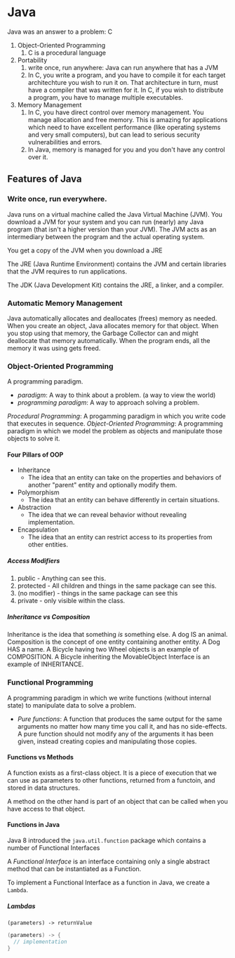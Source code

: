 # Java

Java was an answer to a problem: C

1. Object-Oriented Programming
   1. C is a procedural language
2. Portability
   1. write once, run anywhere: Java can run anywhere that has a JVM
   2. In C, you write a program, and you have to compile it for each target architechture you wish to run it on. That architecture in turn, must have a compiler that was written for it. In C, if you wish to distribute a program, you have to manage multiple executables.
3. Memory Management
   1. In C, you have direct control over memory management. You manage allocation and free memory. This is amazing for applications which need to have excellent performance (like operating systems and very small computers), but can lead to serious security vulnerabilities and errors.
   2. In Java, memory is managed for you and you don't have any control over it.

## Features of Java

### Write once, run everywhere.

Java runs on a virtual machine called the Java Virtual Machine (JVM). You download a JVM for your system and you can run (nearly) any Java program (that isn't a higher version than your JVM). The JVM acts as an intermediary between the program and the actual operating system.

You get a copy of the JVM when you download a JRE

The JRE (Java Runtime Environment) contains the JVM and certain libraries that the JVM requires to run applications.

The JDK (Java Development Kit) contains the JRE, a linker, and a compiler.

### Automatic Memory Management

Java automatically allocates and deallocates (frees) memory as needed. When you create an object, Java allocates memory for that object. When you stop using that memory, the Garbage Collector can and might deallocate that memory automatically. When the program ends, all the memory it was using gets freed.

### Object-Oriented Programming

A programming paradigm.
* *paradigm*: A way to think about a problem. (a way to view the world)
* *programming paradigm*: A way to approach solving a problem.

*Procedural Programming*: A progamming paradigm in which you write code that executes in sequence.
*Object-Oriented Programming*: A programming paradigm in which we model the problem as objects and manipulate those objects to solve it.

#### Four Pillars of OOP
* Inheritance
  * The idea that an entity can take on the properties and behaviors of another "parent" entity and optionally modify them.
* Polymorphism
  * The idea that an entity can behave differently in certain situations.
* Abstraction
  * The idea that we can reveal behavior without revealing implementation.
* Encapsulation
  * The idea that an entity can restrict access to its properties from other entities.

##### Access Modifiers
1. public - Anything can see this.
2. protected - All children and things in the same package can see this.
3. (no modifier) - things in the same package can see this
4. private - only visible within the class.

##### Inheritance vs Composition
Inheritance is the idea that something *is* something else. A dog IS an animal.
Composition is the concept of one entity containing another entity. A Dog HAS a name.
A Bicycle having two Wheel objects is an example of COMPOSITION.
A Bicycle inheriting the MovableObject Interface is an example of INHERITANCE.

### Functional Programming

A programming paradigm in which we write functions (without internal state) to manipulate data to solve a problem.

* *Pure functions*: A function that produces the same output for the same arguments no matter how many time you call it, and has no side-effects. A pure function should not modify any of the arguments it has been given, instead creating copies and manipulating those copies.

#### Functions vs Methods

A function exists as a first-class object. It is a piece of execution that we can use as parameters to other functions, returned from a functoin, and stored in data structures.

A method on the other hand is part of an object that can be called when you have access to that object.

#### Functions in Java

Java 8 introduced the `java.util.function` package which contains a number of Functional Interfaces

A *Functional Interface* is an interface containing only a single abstract method that can be instantiated as a Function.

To implement a Functional Interface as a function in Java, we create a `Lambda`.

##### Lambdas

`(parameters) -> returnValue`

```Java
(parameters) -> {
  // implementation
}
```
